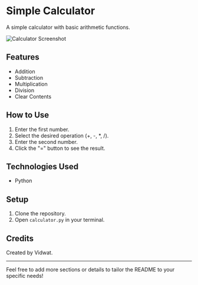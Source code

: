 # Simple Calculator

A simple calculator with basic arithmetic functions.

![Calculator Screenshot](https://user-images.githubusercontent.com/79105798/115887826-090ce880-a472-11eb-97eb-643ac1e63f22.PNG)

## Features

- Addition
- Subtraction
- Multiplication
- Division
- Clear Contents

## How to Use

1. Enter the first number.
2. Select the desired operation (+, -, *, /).
3. Enter the second number.
4. Click the "=" button to see the result.

## Technologies Used

- Python

## Setup

1. Clone the repository.
2. Open `calculator.py` in your terminal.

## Credits

Created by Vidwat.

---

Feel free to add more sections or details to tailor the README to your specific needs!
